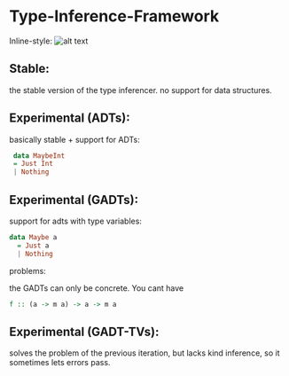 # Type-Inference-Framework

Inline-style: 
![alt text](https://images.squarespace-cdn.com/content/v1/5b69caee7e3c3a59a8f8c363/1548794114201-STHD7QO4SA85AS17UAUN/ke17ZwdGBToddI8pDm48kLkXF2pIyv_F2eUT9F60jBl7gQa3H78H3Y0txjaiv_0fDoOvxcdMmMKkDsyUqMSsMWxHk725yiiHCCLfrh8O1z4YTzHvnKhyp6Da-NYroOW3ZGjoBKy3azqku80C789l0iyqMbMesKd95J-X4EagrgU9L3Sa3U8cogeb0tjXbfawd0urKshkc5MgdBeJmALQKw/iStock-916358708.jpg?format=2500w)

## Stable:
  the stable version of the type inferencer.
  no support for data structures.



## Experimental (ADTs):
  basically stable + support for ADTs:
 
 ```haskell
  data MaybeInt
  = Just Int
  | Nothing
 ```



## Experimental (GADTs):
  support for adts with type variables:

  ```haskell
  data Maybe a
    = Just a
    | Nothing
  ```

  problems:

  the GADTs can only be concrete. You cant have

  ```haskell
  f :: (a -> m a) -> a -> m a
  ```


## Experimental (GADT-TVs):
  solves the problem of the previous iteration, but
  lacks kind inference, so it sometimes lets errors
  pass.
